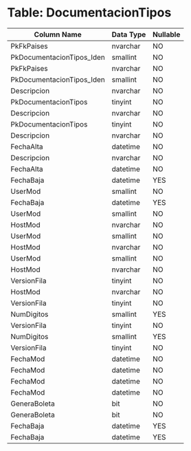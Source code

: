 # Table: DocumentacionTipos

| Column Name | Data Type | Nullable |
|-------------|-----------|----------|
| PkFkPaises | nvarchar | NO |
| PkDocumentacionTipos_Iden | smallint | NO |
| PkFkPaises | nvarchar | NO |
| PkDocumentacionTipos_Iden | smallint | NO |
| Descripcion | nvarchar | NO |
| PkDocumentacionTipos | tinyint | NO |
| Descripcion | nvarchar | NO |
| PkDocumentacionTipos | tinyint | NO |
| Descripcion | nvarchar | NO |
| FechaAlta | datetime | NO |
| Descripcion | nvarchar | NO |
| FechaAlta | datetime | NO |
| FechaBaja | datetime | YES |
| UserMod | smallint | NO |
| FechaBaja | datetime | YES |
| UserMod | smallint | NO |
| HostMod | nvarchar | NO |
| UserMod | smallint | NO |
| HostMod | nvarchar | NO |
| UserMod | smallint | NO |
| HostMod | nvarchar | NO |
| VersionFila | tinyint | NO |
| HostMod | nvarchar | NO |
| VersionFila | tinyint | NO |
| NumDigitos | smallint | YES |
| VersionFila | tinyint | NO |
| NumDigitos | smallint | YES |
| VersionFila | tinyint | NO |
| FechaMod | datetime | NO |
| FechaMod | datetime | NO |
| FechaMod | datetime | NO |
| FechaMod | datetime | NO |
| GeneraBoleta | bit | NO |
| GeneraBoleta | bit | NO |
| FechaBaja | datetime | YES |
| FechaBaja | datetime | YES |
